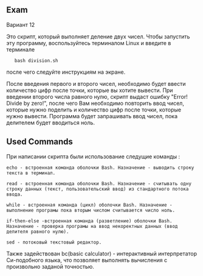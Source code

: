 Exam
----

Вариант 12

Это скрипт, который выполняет деление двух чисел.
Чтобы запустить эту программу, воспользуйтесь терминалом Linuх и введите в терминале 

       bash division.sh

после чего следуйте инструкциям на экране.

После введения первого и второго чисел, необходимо будет ввести количество цифр после точки, которые вы хотите вывести. При введении второго числа равного нулю, скрипт выдаст ошибку "Error! Divide by zero!", после чего Вам необходимо повторить ввод чисел, которые нужно поделить и количество цифр после точки, которые нужно вывести. Программа будет запрашивать ввод чисел, пока делителем будет вводиться ноль. 

Used Commands
-------------

При написании скрипта были использование следущие команды :

	echo - встроенная команда оболочки Bash. Назначение - выводить строку текста в терминал.
	
	read - встроенная команда оболочки Bash. Назначение - считывать одну строку данных (текст, пользовательский ввод) из стандартного потока ввода.
	
	while - встроенная команда (цикл) оболочки Bash. Назначение - выполнение програмы пока вторым числом считывается число ноль.
	
	if-then-else -встроенная команда (разветление) оболочки Bash. Назначение - проверка програмы на ввод некоректных данных (ввод делителя равного нулю).
	
	sed - потоковый текстовый редактор.
	
	
Также задействован  bc(basic calculator) - интерактивный интерпретатор Си-подобного языка, что позволяет выполнять вычисления с произвольно заданой точностью.
	
